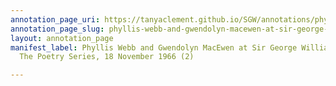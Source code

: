 ```yaml
---
annotation_page_uri: https://tanyaclement.github.io/SGW/annotations/phyllis-webb-and-gwendolyn-macewen-at-sir-george-williams-university-the-poetry-series-18-november-1966-2--canvas-1-unknown.json
annotation_page_slug: phyllis-webb-and-gwendolyn-macewen-at-sir-george-williams-university-the-poetry-series-18-november-1966-2--canvas-1-unknown
layout: annotation_page
manifest_label: Phyllis Webb and Gwendolyn MacEwen at Sir George Williams University,
  The Poetry Series, 18 November 1966 (2)

---
```

